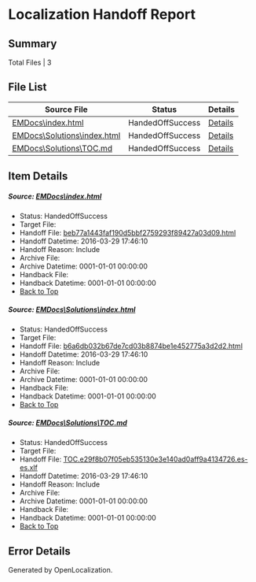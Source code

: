 # <a name='report-top'></a> Localization Handoff Report

## Summary
 Total Files | 3

## File List
 Source File | Status | Details 
 ----------- | ------ | ------- 
 [EMDocs\index.html](https://github.com/Microsoft/EMDocs-pr/blob/a0d238867e568e59cec6a5d154e979e13142dab4/EMDocs/index.html) | HandedOffSuccess | [Details](#beb77a1443faf190d5bbf2759293f89427a03d0960)
 [EMDocs\Solutions\index.html](https://github.com/Microsoft/EMDocs-pr/blob/a0d238867e568e59cec6a5d154e979e13142dab4/EMDocs/Solutions/index.html) | HandedOffSuccess | [Details](#b6a6db032b67de7cd03b8874be1e452775a3d2d297)
 [EMDocs\Solutions\TOC.md](https://github.com/Microsoft/EMDocs-pr/blob/a0d238867e568e59cec6a5d154e979e13142dab4/EMDocs/Solutions/TOC.md) | HandedOffSuccess | [Details](#2aa36c22627769062b0302f5c12313536b9bef24323)

## Item Details
##### <a name='beb77a1443faf190d5bbf2759293f89427a03d0960'></a> Source: [EMDocs\index.html](https://github.com/Microsoft/EMDocs-pr/blob/a0d238867e568e59cec6a5d154e979e13142dab4/EMDocs/index.html)
* Status: HandedOffSuccess
* Target File: 
* Handoff File: [beb77a1443faf190d5bbf2759293f89427a03d09.html](https://github.com/Microsoft/EM.handoff/blob/4b0d369e52c7dc6b67c6dad62f37e331cf2e912b/ol-handoff/Microsoft/EMDocs-pr.es-es/master/beb77a1443faf190d5bbf2759293f89427a03d09.html)
* Handoff Datetime: 2016-03-29 17:46:10
* Handoff Reason: Include
* Archive File: 
* Archive Datetime: 0001-01-01 00:00:00
* Handback File: 
* Handback Datetime: 0001-01-01 00:00:00
* [Back to Top](#report-top)

##### <a name='b6a6db032b67de7cd03b8874be1e452775a3d2d297'></a> Source: [EMDocs\Solutions\index.html](https://github.com/Microsoft/EMDocs-pr/blob/a0d238867e568e59cec6a5d154e979e13142dab4/EMDocs/Solutions/index.html)
* Status: HandedOffSuccess
* Target File: 
* Handoff File: [b6a6db032b67de7cd03b8874be1e452775a3d2d2.html](https://github.com/Microsoft/EM.handoff/blob/4b0d369e52c7dc6b67c6dad62f37e331cf2e912b/ol-handoff/Microsoft/EMDocs-pr.es-es/master/b6a6db032b67de7cd03b8874be1e452775a3d2d2.html)
* Handoff Datetime: 2016-03-29 17:46:10
* Handoff Reason: Include
* Archive File: 
* Archive Datetime: 0001-01-01 00:00:00
* Handback File: 
* Handback Datetime: 0001-01-01 00:00:00
* [Back to Top](#report-top)

##### <a name='2aa36c22627769062b0302f5c12313536b9bef24323'></a> Source: [EMDocs\Solutions\TOC.md](https://github.com/Microsoft/EMDocs-pr/blob/a0d238867e568e59cec6a5d154e979e13142dab4/EMDocs/Solutions/TOC.md)
* Status: HandedOffSuccess
* Target File: 
* Handoff File: [TOC.e29f8b07f05eb535130e3e140ad0aff9a4134726.es-es.xlf](https://github.com/Microsoft/EM.handoff/blob/4b0d369e52c7dc6b67c6dad62f37e331cf2e912b/ol-handoff/Microsoft/EMDocs-pr.es-es/master/TOC.e29f8b07f05eb535130e3e140ad0aff9a4134726.es-es.xlf)
* Handoff Datetime: 2016-03-29 17:46:10
* Handoff Reason: Include
* Archive File: 
* Archive Datetime: 0001-01-01 00:00:00
* Handback File: 
* Handback Datetime: 0001-01-01 00:00:00
* [Back to Top](#report-top)


## Error Details

Generated by OpenLocalization.
